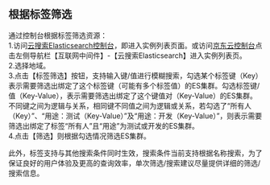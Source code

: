 ## 根据标签筛选
通过控制台根据标签筛选资源：</br>
1.访问[云搜索Elasticsearch控制台](https://es-console.jdcloud.com/clusters)，即进入实例列表页面。或访问[京东云控制台](https://console.jdcloud.com)点击左侧导航栏【互联网中间件】-【云搜索Elasticsearch】进入实例列表页。</br>
2.选择地域。</br>
3.点击【标签筛选】按钮，支持输入键/值进行模糊搜索，勾选某个标签键（Key）表示需要筛选出绑定了这个标签键（可能有多个标签值）的ES集群。勾选标签键/值（Key-Value），表示需要筛选出绑定了这个键值对（Key-Value）的ES集群。不同键之间为逻辑与关系，相同键不同值之间为逻辑或关系，若勾选了“所有人（Key）”、“用途：测试（Key-Value）”及“用途：开发（Key-Value）”，则表示需要筛选出绑定了标签“所有人”且“用途”为测试或开发的ES集群。</br>
4.点击【筛选】则根据勾选情况筛选ES集群。</br>

此外，标签支持与其他搜索条件同时生效，搜索条件当前支持根据名称搜索，为了保证良好的用户体验及更高的查询效率，单次筛选/搜索建议尽量提供详细的筛选/搜索信息。
